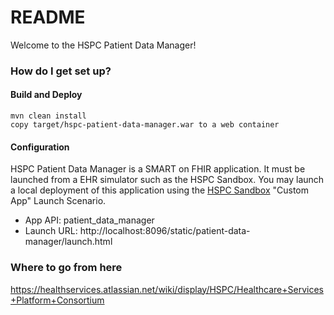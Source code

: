 # README #

Welcome to the HSPC Patient Data Manager!  

### How do I get set up? ###

#### Build and Deploy ####
    mvn clean install
    copy target/hspc-patient-data-manager.war to a web container

#### Configuration ####
HSPC Patient Data Manager is a SMART on FHIR application.  It must be launched from a EHR simulator such as the HSPC Sandbox.  You may launch a local deployment of this application using the [HSPC Sandbox](https://sandbox.hspconsortium.org/hspc-sandbox-manager) "Custom App" Launch Scenario.

* App API: patient_data_manager
* Launch URL: http://localhost:8096/static/patient-data-manager/launch.html

### Where to go from here ###
https://healthservices.atlassian.net/wiki/display/HSPC/Healthcare+Services+Platform+Consortium